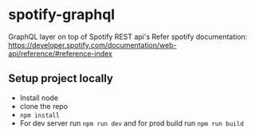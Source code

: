 # spotify-graphql
GraphQL layer on top of Spotify REST api's
Refer spotify documentation: https://developer.spotify.com/documentation/web-api/reference/#reference-index
## Setup project locally
- Install node 
- clone the repo
- ```npm install```
- For dev server run ```npm run dev``` and for prod build run ```npm run build```
